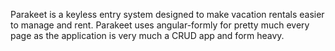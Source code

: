 Parakeet is a keyless entry system designed to make vacation rentals easier to manage and rent. Parakeet uses
angular-formly for pretty much every page as the application is very much a CRUD app and form heavy.
